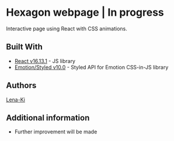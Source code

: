 # Hexagon webpage | In progress
Interactive page using React with CSS animations.

## Built With

* [React v16.13.1](https://reactjs.org/) - JS library
* [Emotion/Styled v10.0](https://emotion.sh/docs/styled) - Styled API for Emotion CSS-in-JS library

## Authors

[Lena-Ki](https://github.com/Lena-Ki)

## Additional information

* Further improvement will be made
